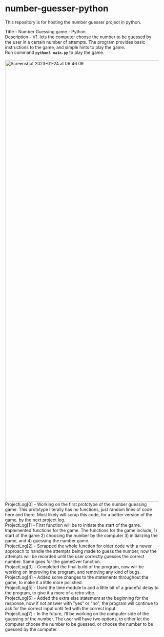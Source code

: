 # number-guesser-python
This repository is for hosting the number guesser project in python.

Title - Number Guessing game - Python</br>
Description - V1. lets the computer choose the number to be guessed by the user in a certain number of attempts. The program provides basic instructions to the game, and simple hints to play the game. </br>
Run command **`python3 main.py`** to play the game. </br>
</br>
<img width="1440" alt="Screenshot 2023-01-24 at 06 46 09" src="https://user-images.githubusercontent.com/37664832/214193279-26e763c5-a6aa-4f93-b384-4ec7b1d8f9df.png">
</br>
ProjectLog[0] - Working on the first prototype of the number guessing game. This prototype literally has no functions, just random lines of code here and there. Most likely will scrap this code, for a better version of the game, by the next project log. </br>
ProjectLog[1] - First function will be to initiate the start of the game. Implemented functions for the game. The functions for the game include, 1) start of the game 2) choosing the number by the computer 3) initializing the game, and 4) guessing the number game.</br>
ProjectLog[2] - Scrapped the whole function for older code with a newer approach to handle the attempts being made to guess the number, now the attempts will be recorded until the user correctly guesses the correct number. Same goes for the gameOver function. </br>
ProjectLog[3] - Completed the final build of the program, now will be working on improving the program, and removing any kind of bugs. </br>
ProjectLog[4] - Added some changes to the statements throughout the game, to make it a little more polished. </br>
ProjectLog[5] - Used the time module to add a little bit of a graceful delay to the program, to give it a more of a retro vibe. </br>
ProjectLog[6] - Added the extra else statement at the beginning for the response, now if not answer with "yes" or "no", the program will continue to ask for the correct input until fed with the correct input. </br>
ProjectLog[7] - In the future, i'll be working on the computer side of the guessing of the number. The user will have two options, to either let the computer choose the number to be guessed, or choose the number to be guessed by the computer. </br>
